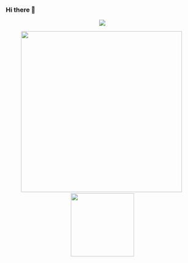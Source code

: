 ### Hi there 👋

 <p align="center">
    <img src="https://github-profile-trophy.vercel.app/?username=cjghost2000&column=7&theme=onedark"/>
 </p>
 
<p align="center">
  <img src="https://github-readme-stats.vercel.app/api?username=cjghost2000&show_icons=true&theme=onedark" width="420"/>&nbsp;<img src="https://github-readme-stats.vercel.app/api/top-langs/?username=cjghost2000&layout=compact&theme=onedark" height="165">
</p>
